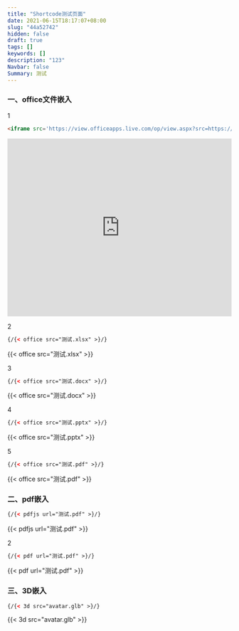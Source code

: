```yaml
---
title: "Shortcode测试页面"
date: 2021-06-15T18:17:07+08:00
slug: "44a52742"
hidden: false
draft: true
tags: []
keywords: []
description: "123"
Navbar: false
Summary: 测试
---
```


### 一、office文件嵌入

1

```html
<iframe src='https://view.officeapps.live.com/op/view.aspx?src=https://zozo.sswin.site/posts/44a52742/测试.xlsx' scrolling="no" width="100%" height="400px" frameborder="no" framespacing="0" allowfullscreen="true"> </iframe>
```



<iframe src='https://view.officeapps.live.com/op/view.aspx?src=https://zozo.sswin.site/posts/44a52742/测试.xlsx' scrolling="no" width="100%" height="400px" frameborder="no" framespacing="0" allowfullscreen="true"> </iframe>



2

```html
{/{< office src="测试.xlsx" >}/}
```

{{< office src="测试.xlsx" >}}

3

```html
{/{< office src="测试.docx" >}/}
```

{{< office src="测试.docx" >}}

4

```html
{/{< office src="测试.pptx" >}/}
```

{{< office src="测试.pptx" >}}

5

```html
{/{< office src="测试.pdf" >}/}
```

{{< office src="测试.pdf" >}}

### 二、pdf嵌入

```html
{/{< pdfjs url="测试.pdf" >}/}
```

{{< pdfjs url="测试.pdf" >}}

2

```html
{/{< pdf url="测试.pdf" >}/}
```

{{< pdf url="测试.pdf" >}}

### 三、3D嵌入

```html
{/{< 3d src="avatar.glb" >}/}
```

{{< 3d src="avatar.glb" >}}
